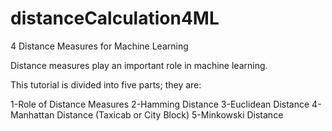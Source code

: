 # distanceCalculation4ML
4 Distance Measures for Machine Learning

Distance measures play an important role in machine learning.

This tutorial is divided into five parts; they are:

1-Role of Distance Measures
2-Hamming Distance
3-Euclidean Distance
4-Manhattan Distance (Taxicab or City Block)
5-Minkowski Distance
